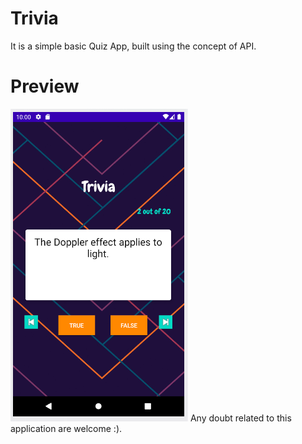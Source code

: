 # Trivia
It is a simple basic Quiz App, built using the concept of API.
# Preview
<img src="sample.png">
Any doubt related to this application are welcome :). 
